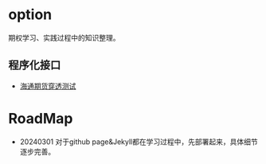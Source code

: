 # option
期权学习、实践过程中的知识整理。

## 程序化接口
- [海通期货穿透测试](refs/海通期货CTP接口.md)
# RoadMap
- 20240301
对于github page&Jekyll都在学习过程中，先部署起来，具体细节逐步完善。


